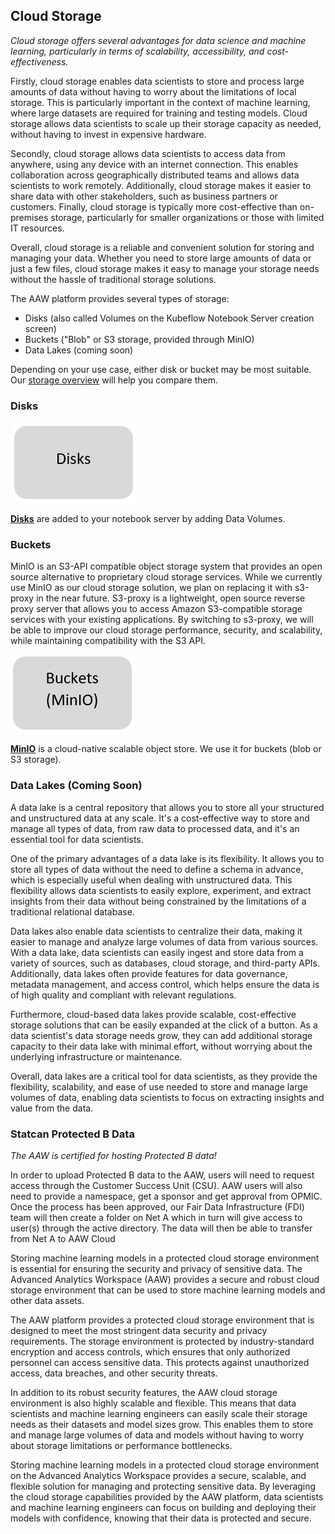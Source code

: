 
## Cloud Storage

_Cloud storage offers several advantages for data science and machine learning, particularly in terms of scalability, accessibility, and cost-effectiveness._

Firstly, cloud storage enables data scientists to store and process large amounts of data without having to worry about the limitations of local storage. This is particularly important in the context of machine learning, where large datasets are required for training and testing models. Cloud storage allows data scientists to scale up their storage capacity as needed, without having to invest in expensive hardware.

Secondly, cloud storage allows data scientists to access data from anywhere, using any device with an internet connection. This enables collaboration across geographically distributed teams and allows data scientists to work remotely. Additionally, cloud storage makes it easier to share data with other stakeholders, such as business partners or customers. Finally, cloud storage is typically more cost-effective than on-premises storage, particularly for smaller organizations or those with limited IT resources.

Overall, cloud storage is a reliable and convenient solution for storing and managing your data. Whether you need to store large amounts of data or just a few files, cloud storage makes it easy to manage your storage needs without the hassle of traditional storage solutions.

The AAW platform provides several types of storage:

- Disks (also called Volumes on the Kubeflow Notebook Server creation screen)
- Buckets ("Blob" or S3 storage, provided through MinIO)
- Data Lakes (coming soon)

Depending on your use case, either disk or bucket may be most suitable. Our [storage overview](../5-Storage/Overview.md) will help you compare them.

### Disks

[![Disks](../images/Disks.PNG)](Storage.md/)

**[Disks](../5-Storage/Disks.md)** are added to your notebook server by adding Data Volumes.

### Buckets

MinIO is an S3-API compatible object storage system that provides an open source alternative to proprietary cloud storage services. While we currently use MinIO as our cloud storage solution, we plan on replacing it with s3-proxy in the near future. S3-proxy is a lightweight, open source reverse proxy server that allows you to access Amazon S3-compatible storage services with your existing applications. By switching to s3-proxy, we will be able to improve our cloud storage performance, security, and scalability, while maintaining compatibility with the S3 API.

[![MinIO](../images/Buckets.PNG)](MinIO.md/)

**[MinIO](../5-Storage/MinIO.md)** is a cloud-native scalable object store. We use it for buckets (blob or S3 storage).

### Data Lakes (Coming Soon)

A data lake is a central repository that allows you to store all your structured and unstructured data at any scale. It's a cost-effective way to store and manage all types of data, from raw data to processed data, and it's an essential tool for data scientists.

One of the primary advantages of a data lake is its flexibility. It allows you to store all types of data without the need to define a schema in advance, which is especially useful when dealing with unstructured data. This flexibility allows data scientists to easily explore, experiment, and extract insights from their data without being constrained by the limitations of a traditional relational database.

Data lakes also enable data scientists to centralize their data, making it easier to manage and analyze large volumes of data from various sources. With a data lake, data scientists can easily ingest and store data from a variety of sources, such as databases, cloud storage, and third-party APIs. Additionally, data lakes often provide features for data governance, metadata management, and access control, which helps ensure the data is of high quality and compliant with relevant regulations.

Furthermore, cloud-based data lakes provide scalable, cost-effective storage solutions that can be easily expanded at the click of a button. As a data scientist's data storage needs grow, they can add additional storage capacity to their data lake with minimal effort, without worrying about the underlying infrastructure or maintenance.

Overall, data lakes are a critical tool for data scientists, as they provide the flexibility, scalability, and ease of use needed to store and manage large volumes of data, enabling data scientists to focus on extracting insights and value from the data.

### Statcan Protected B Data

_The AAW is certified for hosting Protected B data!_

In order to upload Protected B data to the AAW, users will need to request access through the Customer Success Unit (CSU). AAW users will also need to provide a namespace, get a sponsor and get approval from OPMIC. Once the process has been approved, our Fair Data Infrastructure (FDI) team will then create a folder on Net A which in turn will give access to user(s) through the active directory. The data will then be able to transfer from Net A to AAW Cloud

Storing machine learning models in a protected cloud storage environment is essential for ensuring the security and privacy of sensitive data. The Advanced Analytics Workspace (AAW) provides a secure and robust cloud storage environment that can be used to store machine learning models and other data assets.

The AAW platform provides a protected cloud storage environment that is designed to meet the most stringent data security and privacy requirements. The storage environment is protected by industry-standard encryption and access controls, which ensures that only authorized personnel can access sensitive data. This protects against unauthorized access, data breaches, and other security threats.

In addition to its robust security features, the AAW cloud storage environment is also highly scalable and flexible. This means that data scientists and machine learning engineers can easily scale their storage needs as their datasets and model sizes grow. This enables them to store and manage large volumes of data and models without having to worry about storage limitations or performance bottlenecks.

Storing machine learning models in a protected cloud storage environment on the Advanced Analytics Workspace provides a secure, scalable, and flexible solution for managing and protecting sensitive data. By leveraging the cloud storage capabilities provided by the AAW platform, data scientists and machine learning engineers can focus on building and deploying their models with confidence, knowing that their data is protected and secure.